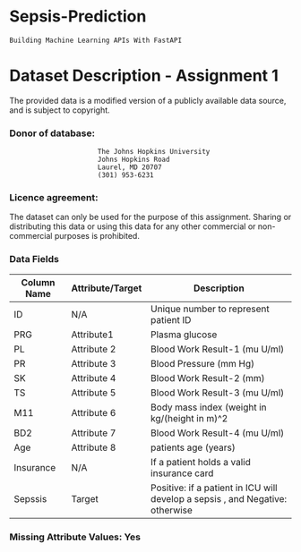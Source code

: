 # Sepsis-Prediction
`Building Machine Learning APIs With FastAPI`

# Dataset Description - Assignment 1

The provided data is a modified version of a publicly available data source, and is subject to copyright.

### Donor of database: 
                          The Johns Hopkins University
                          Johns Hopkins Road
                          Laurel, MD 20707
                          (301) 953-6231

### Licence agreement: 

The dataset can only be used for the purpose of this assignment. Sharing or distributing this data or using this data for any other commercial or non-commercial purposes is prohibited.


### Data Fields

| Column   Name                | Attribute/Target | Description                                                                                                                                                                                                  |
|------------------------------|------------------|--------------------------------------------------------------------------------------------------------------------------------------------------------------------------------------------------------------|
| ID                           | N/A              | Unique number to represent patient ID                                                                                                                                                                        |
| PRG           | Attribute1       |  Plasma glucose|
| PL               | Attribute 2     |   Blood Work Result-1 (mu U/ml)                                                                                                                                                |
| PR              | Attribute 3      | Blood Pressure (mm Hg)|
| SK              | Attribute 4      | Blood Work Result-2 (mm)|
| TS             | Attribute 5      |     Blood Work Result-3 (mu U/ml)|                                                                                  
| M11     | Attribute 6    |  Body mass index (weight in kg/(height in m)^2|
| BD2             | Attribute 7     |   Blood Work Result-4 (mu U/ml)|
| Age              | Attribute 8      |    patients age  (years)|
| Insurance | N/A     | If a patient holds a valid insurance card|
| Sepssis                 | Target           | Positive: if a patient in ICU will develop a sepsis , and Negative: otherwise |

### Missing Attribute Values: Yes
